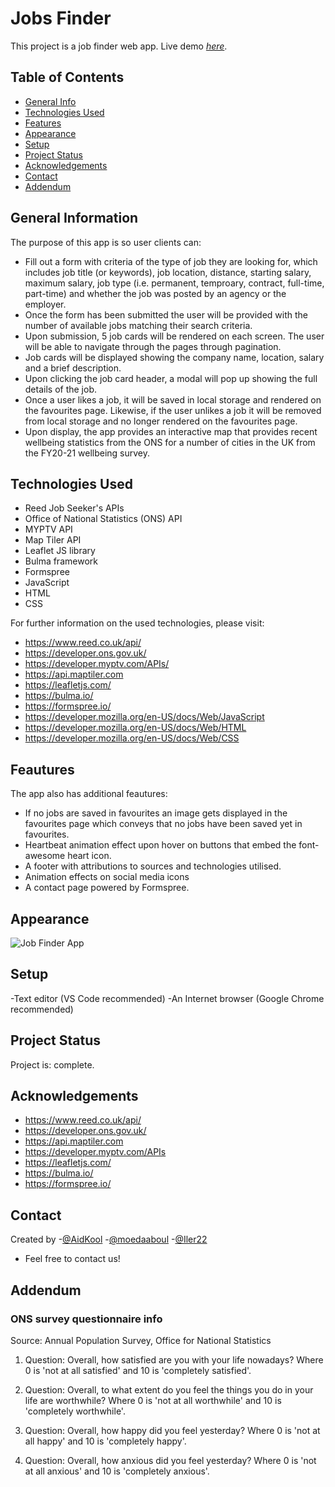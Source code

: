 # Jobs Finder

This project is a job finder web app.
Live demo [_here_](https://aidkool.github.io/jobs-finder/).

## Table of Contents

- [General Info](#general-information)
- [Technologies Used](#technologies-used)
- [Features](#features)
- [Appearance](#appearance)
- [Setup](#setup)
- [Project Status](#project-status)
- [Acknowledgements](#acknowledgements)
- [Contact](#contact)
- [Addendum](#addendum)
<!-- * [License](#license) -->

## General Information

The purpose of this app is so user clients can:

- Fill out a form with criteria of the type of job they are looking for, which includes job title (or keywords), job location, distance, starting salary, maximum salary, job type (i.e. permanent, temproary, contract, full-time, part-time) and whether the job was posted by an agency or the employer.
- Once the form has been submitted the user will be provided with the number of available jobs matching their search criteria.
- Upon submission, 5 job cards will be rendered on each screen. The user will be able to navigate through the pages through pagination.
- Job cards will be displayed showing the company name, location, salary and a brief description.
- Upon clicking the job card header, a modal will pop up showing the full details of the job.
- Once a user likes a job, it will be saved in local storage and rendered on the favourites page. Likewise, if the user unlikes a job it will be removed from local storage and no longer rendered on the favourites page.
- Upon display, the app provides an interactive map that provides recent wellbeing statistics from the ONS for a number of cities in the UK from the FY20-21 wellbeing survey.

## Technologies Used

- Reed Job Seeker's APIs
- Office of National Statistics (ONS) API
- MYPTV API
- Map Tiler API
- Leaflet JS library
- Bulma framework
- Formspree
- JavaScript
- HTML
- CSS

For further information on the used technologies, please visit:

- https://www.reed.co.uk/api/
- https://developer.ons.gov.uk/
- https://developer.myptv.com/APIs/
- https://api.maptiler.com
- https://leafletjs.com/
- https://bulma.io/
- https://formspree.io/
- https://developer.mozilla.org/en-US/docs/Web/JavaScript
- https://developer.mozilla.org/en-US/docs/Web/HTML
- https://developer.mozilla.org/en-US/docs/Web/CSS

## Feautures

The app also has additional feautures:

- If no jobs are saved in favourites an image gets displayed in the favourites page which conveys that no jobs have been saved yet in favourites.
- Heartbeat animation effect upon hover on buttons that embed the font-awesome heart icon.
- A footer with attributions to sources and technologies utilised.
- Animation effects on social media icons
- A contact page powered by Formspree.

## Appearance

![Job Finder App](./media/img/2021-12-10(5).png)

## Setup

-Text editor (VS Code recommended)
-An Internet browser (Google Chrome recommended)

## Project Status

Project is: complete.

## Acknowledgements

- https://www.reed.co.uk/api/
- https://developer.ons.gov.uk/
- https://api.maptiler.com
- https://developer.myptv.com/APIs
- https://leafletjs.com/
- https://bulma.io/
- https://formspree.io/

## Contact

Created by -[@AidKool](https://github.com/AidKool) -[@moedaaboul](https://github.com/moedaaboull) -[@Iler22](https://github.com/Iler22)

- Feel free to contact us!

## Addendum

### ONS survey questionnaire info

Source: Annual Population Survey, Office for National Statistics

1. Question: Overall, how satisfied are you with your life nowadays? Where 0 is 'not at all satisfied' and 10 is 'completely satisfied'.

2. Question: Overall, to what extent do you feel the things you do in your life are worthwhile? Where 0 is 'not at all worthwhile' and 10 is 'completely worthwhile'.

3. Question: Overall, how happy did you feel yesterday? Where 0 is 'not at all happy' and 10 is 'completely happy'.

4. Question: Overall, how anxious did you feel yesterday? Where 0 is 'not at all anxious' and 10 is 'completely anxious'.
